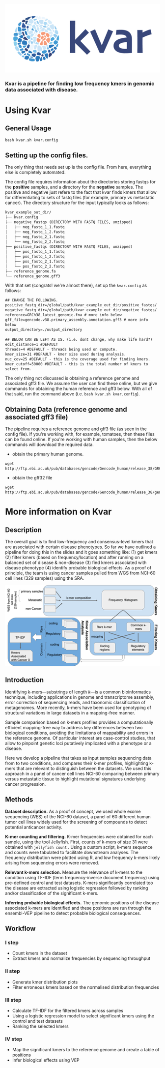 ![Kvar logo](figures/kvar_logo.png)

### **Kvar** is a pipeline for finding low frequency kmers in genomic data associated with disease. 

# Using Kvar
## General Usage
```
bash kvar.sh kvar.config
```

## Setting up the config files.
The only thing that needs set up is the config file. From here, everything else is completely automated.

The config file requires information about the directories storing fastqs for the **positive** samples, and a directory for the **negative** samples. The positive and negative just refere to the fact that kvar finds kmers that allow for differentiating to sets of fastq files (for example, primary vs metastatic cancer). The directory structure for the input typically looks as follows:

```
kvar_example_out_dir/
├── kvar.config
├── negative_fastqs (DIRECTORY WITH FASTQ FILES, unzipped)
│   ├── neg_fastq_1_1.fastq
│   ├── neg_fastq_1_2.fastq
│   ├── neg_fastq_2_1.fastq
│   └── neg_fastq_2_2.fastq
├── positive_fastqs (DIRECTORY WITH FASTQ FILES, unzipped)
│   ├── pos_fastq_1_1.fastq
│   ├── pos_fastq_1_2.fastq
│   ├── pos_fastq_2_1.fastq
│   └── pos_fastq_2_2.fastq
├── reference_genome.fa
└── reference_genome.gff3
```

With that set (congrats! we're almost there),  set up the `kvar.config` as follows:

```
## CHANGE THE FOLLOWING.
positive_fastq_dir=/global/path/kvar_example_out_dir/positive_fastqs/
negative_fastq_dir=/global/path/kvar_example_out_dir/negative_fastqs/
reference=GRCh38_latest_genomic.fna # more info below
gff_file=gencode.v38.primary_assembly.annotation.gff3 # more info below
output_directory=./output_directory

## BELOW CAN BE LEFT AS IS. (i.e. dont change, why make life hard?)
edit_distance=1 #DEFAULT
threads=4 #DEFAULT - threads being used on compute.
kmer_size=31 #DEFAULT - kmer size used during analysis.
nuc_cov=25 #DEFAULT - this is the coverage used for finding kmers.
kmer_cutoff=50000 #DEFAULT - this is the total number of kmers to select from.
```

The only thing not discussed is obtaining a reference genome and associated gff3 file. We assume the user can find these online, but we give commands for obtaining the human reference and gff3 below. With all of that said, run the command above (i.e. `bash kvar.sh kvar.config`).

## Obtaining Data (reference genome and associated gff3 file)
The pipeline requires a reference genome and gff3 file (as seen in the config file). If you're working with, for example, tomatoes, then these files can be found online. If you're working with human samples, then the below commands will download the required data. 

* obtain the primary human genome.
```
wget http://ftp.ebi.ac.uk/pub/databases/gencode/Gencode_human/release_38/GRCh38.primary_assembly.genome.fa.gz
```
* obtain the gff32 file
```
wget http://ftp.ebi.ac.uk/pub/databases/gencode/Gencode_human/release_38/gencode.v38.primary_assembly.annotation.gff3.gz
```

# More information on Kvar

## Description

The overall goal is to find low-frequency and consensus-level kmers that are associated with certain disease phenotypes. So far we have outlined a pipeline for doing this in the slides and it goes something like: (1) get kmers (2) filter kmers (based on frequency/location) and after running on a balanced set of disease & non-disease (3) find kmers associated with disease phenotype (4) identify probable biological effects. As a proof of principle, the team is using cancer samples pulled from WGS from NCI-60 cell lines (329 samples) using the SRA.

![Kvar Pipeline](figures/kvar_pipeline.png)

## Introduction

Identifying k-mers—substrings of length _k_—is a common bioinformatics technique, including applications in genome and transcriptome assembly, error correction of sequencing reads, and taxonomic classification of metagenomes. More recently, k-mers have been used for genotyping of structural variations in large datasets in a mapping-free manner. 

Sample comparison based on k-mers profiles provides a computationally efficient mapping-free way to address key differences between two biological conditions, avoiding the limitations of mappability and errors in the reference genome. Of particular interest are case-control studies, that allow to pinpoint genetic loci putatively implicated with a phenotype or a disease.

Here we develop a pipeline that takes as input samples sequencing data from to two conditions, and compares their k-mer profiles, highlighting k-mers that are relevant to distinguish between the datasets. We used this approach in a panel of cancer cell lines NCI-60 comparing between primary versus metastatic tissue to highlight mutational signatures underlying cancer progression.

## Methods

**Dataset description.** As a proof of concept, we used whole exome sequencing (WES) of the NCI-60 dataset, a panel of 60 different human tumor cell lines widely used for the screening of compounds to detect potential anticancer activity.

**K-mer counting and filtering.** K-mer frequencies were obtained for each sample, using the tool Jellyfish. First, counts of k-mers of size 31 were obtained with `jellyfish count` . Using a custom script, k-mers sequence and counts were tabulated to facilitate downstream analyses. The frequency distribution were plotted using R, and low frequency k-mers likely arising from sequencing errors were removed.

**Relevant k-mers selection.** Measure the relevance of k-mers to the condition using TF-IDF (term frequency-inverse document frequency) using pre-defined control and test datasets. K-mers significantly correlated too the disease are extracted using logistic regression followed by ranking and/or classification of the significant k-mers.

**Inferring probable biological effects.** The genomic positions of the disease associated k-mers are identified and these positions are run through the ensembl-VEP pipeline to detect probable biological consequences. 

## Workflow
### I step
- Count kmers in the dataset
- Extract kmers and normalize frequencies by sequencing throughput
### II step
- Generate kmer distribution plots
- Filter erroneous kmers based on the normalised distribution frequencies
### III step
- Calculate TF-IDF for the filtered kmers across samples
- Using a logistic regression model to select significant kmers using the control and test datasets
- Ranking the selected kmers
### IV step
- Map the significant kmers to the reference genome and create a table of positions
- Infer biological effects using VEP

